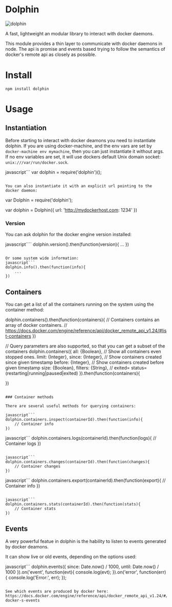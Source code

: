 # Dolphin
![dolphin](https://d30y9cdsu7xlg0.cloudfront.net/png/29924-200.png)


A fast, lightweight an modular library to interact with docker daemons.

This module provides a thin layer to communicate with docker daemons in node.
The api is promise and events based trying to follow the semantics of
docker's remote api as closely as possible.


# Install

```npm install dolphin```


# Usage

## Instantiation

Before starting to interact with docker deamons you need to instantiate dolphin.
If you are using docker-machine, and the env vars are set by ```docker-machine env mymachine```,
then you can just instantiate it without args. If no env variables are set, it will use dockers
default Unix domain socket: ```unix:///var/run/docker.sock```.

javascript```
var dolphin = require('dolphin')();
```

You can also instantiate it with an explicit url pointing to the docker daemon:

```
var Dolphin = require('dolphin');

var dolphin = Dolphin({
	url: 'http://mydockerhost.com: 1234'
})

### Version

You can ask dolphin for the docker engine version installed:

javascript````
dolphin.version().then(function(version){
	...
})

```

Or some system wide information:
javascript```
dolphin.info().then(function(info){
	...
})

```

## Containers

You can get a list of all the containers running on the system using the container method:

dolphin.containers().then(function(containers){
	// Containers contains an array of docker containers.
	// https://docs.docker.com/engine/reference/api/docker_remote_api_v1.24/#list-containers
})

// Query parameters are also supported, so that you can get a subset of the containers
dolphin.containers({
	all: {Boolean},	// Show all containers even stopped ones.
	limit: {Integer},
	since: {Integer}, // Show containers created since given timestamp
	before: {Integer}, // Show containers created before given timestamp
	size: {Boolean},
	filters: {String}, // exited=<int> status=(restarting|running|paused|exited)
}).then(function(containers){

})

```

### Container methods

There are several useful methods for querying containers:

javascript```
dolphin.containers.inspect(containerId).then(function(info){
	// Container info
})
```

javascript```
dolphin.containers.logs(containerId).then(function(logs){
	// Container logs
})
```

javascript```
dolphin.containers.changes(containerId).then(function(changes){
	// Container changes
})
```

javascript```
dolphin.containers.export(containerId).then(function(export){
	// Container info
})
```

javascript```
dolphin.containers.stats(containerId).then(function(stats){
	// Container stats
})
```

## Events

A very powerful featue in dolphin is the hability to listen to events
generated by docker deamons.

It can show live or old events, depending on the options used:

javascript```
dolphin.events({
	since: Date.now() / 1000,
	until: Date.now() / 1000
}).on('event', function(evt){
	console.log(evt);
}).on('error', function(err){
	console.log('Error:', err);
});
```

See which events are produced by docker here: https://docs.docker.com/engine/reference/api/docker_remote_api_v1.24/#/monitor-docker-s-events

